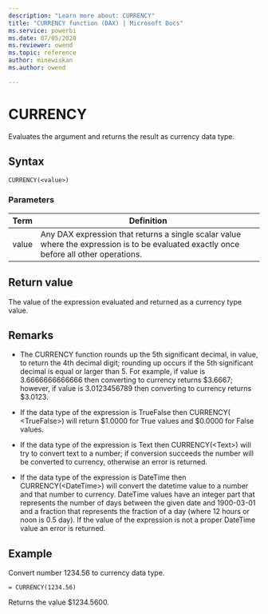 ```yaml
---
description: "Learn more about: CURRENCY"
title: "CURRENCY function (DAX) | Microsoft Docs"
ms.service: powerbi 
ms.date: 07/05/2020
ms.reviewer: owend
ms.topic: reference
author: minewiskan
ms.author: owend

---
```

# CURRENCY

Evaluates the argument and returns the result as currency data type.  
  
## Syntax  
  
```dax
CURRENCY(<value>)  
```
  
### Parameters  

|Term|Definition|  
|--------|--------------|  
|value|Any DAX expression that returns a single scalar value where the expression is to be evaluated exactly once before all other operations. |  

## Return value

The value of the expression evaluated and returned as a currency type value.  
  
## Remarks  
  
- The CURRENCY function rounds up the 5th significant decimal, in value, to return the 4th decimal digit; rounding up occurs if the 5th significant decimal is equal or larger than 5. For example, if value is 3.6666666666666 then converting to currency returns \$3.6667; however, if value is 3.0123456789 then converting to currency returns \$3.0123.  
  
- If the data type of the expression is TrueFalse then CURRENCY( &lt;TrueFalse&gt;) will return \$1.0000 for True values and \$0.0000 for False values.  
  
- If the data type of the expression is Text then CURRENCY(&lt;Text&gt;) will try to convert text to a number; if conversion succeeds the number will be converted to currency, otherwise an error is returned.  
  
- If the data type of the expression is DateTime then CURRENCY(&lt;DateTime&gt;) will convert the datetime value to a number and that number to currency. DateTime values have an integer part that represents the number of days between the given date and 1900-03-01 and a fraction that represents the fraction of a day (where 12 hours or noon is 0.5 day). If the value of the expression is not a proper DateTime value an error is returned.  
  
## Example

Convert number 1234.56 to currency data type.  
  
```dax
= CURRENCY(1234.56)  
```

Returns the value \$1234.5600.
